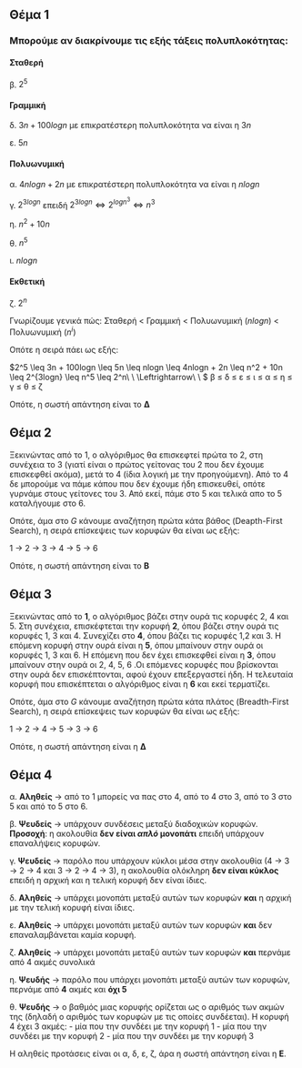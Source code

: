 ## Θέμα 1
### Μπορούμε αν διακρίνουμε τις εξής τάξεις πολυπλοκότητας:
#### Σταθερή
β. $2^5$

#### Γραμμική
δ. $3n + 100logn$ με επικρατέστερη πολυπλοκότητα να είναι η $3n$

ε. $5n$

#### Πολυωνυμική
α. $4nlogn + 2n$ με επικρατέστερη πολυπλοκότητα να είναι η $nlogn$

γ. $2^{3logn}$ επειδή $2^{3logn} \Leftrightarrow 2^{logn^3} \Leftrightarrow n^3$

η. $n^2 + 10n$

θ. $n^5$

ι. $nlogn$

#### Εκθετική

ζ. $2^n$

Γνωρίζουμε γενικά πώς:
Σταθερή $\lt$ Γραμμική $\lt$ Πολυωνυμική ($nlogn$) $\lt$  Πολυωνυμική ($n^i$)

Οπότε η σειρά πάει ως εξής:

$2^5 \leq 3n + 100logn \leq 5n \leq nlogn \leq 4nlogn + 2n \leq n^2 + 10n \leq 2^{3logn} \leq n^5 \leq 2^n\ \ \Leftrightarrow\ \ $ β $\leq$ δ $\leq$ ε $\leq$ ι $\leq$ α $\leq$ η $\leq$ γ $\leq$ θ $\leq$ ζ

Οπότε, η σωστή απάντηση είναι το **Δ**

## Θέμα 2

Ξεκινώντας από το 1, ο αλγόριθμος θα επισκεφτεί πρώτα το 2, στη συνέχεια το 3 (γιατί είναι ο πρώτος γείτονας του 2 που δεν έχουμε επισκεφθεί ακόμα), μετά το 4 (ίδια λογική με την προηγούμενη). Από το 4 δε μπορούμε να πάμε κάπου που δεν έχουμε ήδη επισκευθεί, οπότε γυρνάμε στους γείτονες του 3. Από εκεί, πάμε στο 5 και τελικά απο το 5 καταλήγουμε στο 6.

Οπότε, άμα στο $G$ κάνουμε αναζήτηση πρώτα κάτα βάθος (Deapth-First Search), η σειρά επίσκεψεις των κορυφών θα είναι ως εξής:

1 $\rightarrow$ 2 $\rightarrow$ 3 $\rightarrow$ 4 $\rightarrow$ 5 $\rightarrow$ 6

Οπότε, η σωστή απάντηση είναι το **Β**

## Θέμα 3

Ξεκινώντας από το **1**, ο αλγόριθμος βάζει στην ουρά τις κορυφές 2, 4 και 5. Στη συνέχεια, επισκέφτεται την κορυφή **2**, όπου βάζει στην ουρά τις κορυφές 1, 3 και 4. Συνεχίζει στο **4**, όπου βάζει τις κορυφές 1,2 και 3. Η επόμενη κορυφή στην ουρά είναι η **5**, όπου μπαίνουν στην ουρά οι κορυφές 1, 3 και 6. Η επόμενη που δεν έχει επισκεφθεί είναι η **3**, όπου μπαίνουν στην ουρά οι 2, 4, 5, 6 .Οι επόμενες κορυφές που βρίσκονται στην ουρά δεν επισκέπτονται, αφού έχουν επεξεργαστεί ήδη. Η τελευταία κορυφή που επισκέπτεται ο αλγόριθμος είναι η **6** και εκεί τερματίζει.

Οπότε, άμα στο $G$ κάνουμε αναζήτηση πρώτα κάτα πλάτος (Breadth-First Search), η σειρά επίσκεψεις των κορυφών θα είναι ως εξής:

1 $\rightarrow$ 2 $\rightarrow$ 4 $\rightarrow$ 5 $\rightarrow$ 3 $\rightarrow$ 6

Οπότε, η σωστή απάντηση είναι η **Δ**

## Θέμα 4
α. **Αληθείς** $\rightarrow$ από το 1 μπορείς να πας στο 4, από το 4 στο 3, από το 3 στο 5 και από το 5 στο 6.

β. **Ψευδείς** $\rightarrow$ υπάρχουν συνδέσεις μεταξύ διαδοχικών κορυφών. **Προσοχή**: η ακολουθία **δεν είναι *απλό* μονοπάτι** επειδή υπάρχουν επαναλήψεις κορυφών.

γ. **Ψευδείς** $\rightarrow$ παρόλο που υπάρχουν κύκλοι μέσα στην ακολουθία (4 $\rightarrow$ 3 $\rightarrow$ 2 $\rightarrow$ 4 και 3 $\rightarrow$ 2 $\rightarrow$ 4 $\rightarrow$ 3), η ακολουθία ολόκληρη **δεν είναι κύκλος** επειδή η αρχική και η τελική κορυφή δεν είναι ίδιες.

δ. **Αληθείς** $\rightarrow$ υπάρχει μονοπάτι μεταξύ αυτών των κορυφών **και** η αρχική με την τελική κορυφή είναι ίδιες.

ε. **Αληθείς** $\rightarrow$ υπάρχει μονοπάτι μεταξύ αυτών των κορυφών **και** δεν επαναλαμβάνεται καμία κορυφή.

ζ. **Αληθείς** $\rightarrow$ υπάρχει μονοπάτι μεταξύ αυτών των κορυφών **και** περνάμε από 4 ακμές συνολικά

η. **Ψευδής** $\rightarrow$ παρόλο που υπάρχει μονοπάτι μεταξύ αυτών των κορυφών, περνάμε από **4** ακμές και **όχι 5**

θ. **Ψευδής** $\rightarrow$ ο βαθμός μιας κορυφής ορίζεται ως ο αριθμός των ακμών της (δηλαδή ο αριθμός των κορυφών με τις οποίες συνδέεται). Η κορυφή 4 έχει 3 ακμές:
    - μία που την συνδέει με την κορυφή 1
    - μία που την συνδέει με την κορυφή 2
    - μία που την συνδέει με την κορυφή 3

Η αληθείς προτάσεις είναι οι α, δ, ε, ζ, άρα η σωστή απάντηση είναι η **Ε**.
